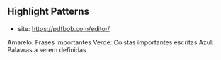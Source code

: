 ## Highlight Patterns 

* site: https://pdfbob.com/editor/ 

Amarelo: Frases importantes
Verde: Coistas importantes escritas
Azul: Palavras a serem definidas
